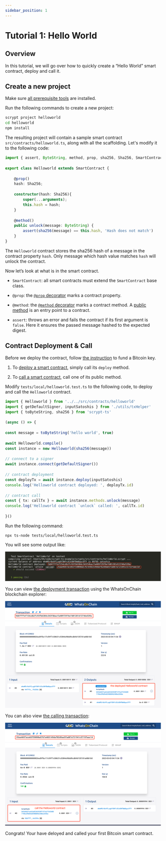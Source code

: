 ```yaml
---
sidebar_position: 1
---
```


# Tutorial 1: Hello World


## Overview
In this tutorial, we will go over how to quickly create a “Hello World” smart contract, deploy and call it.

## Create a new project

Make sure [all prerequisite tools](https://scrypt.io/scrypt-ts/installation) are installed.

Run the following commands to create a new project:

```sh
scrypt project helloworld
cd helloworld
npm install
```

The resulting project will contain a sample smart contract `src/contracts/helloworld.ts`, along with all the scaffolding. Let's modify it to the following code:


```ts
import { assert, ByteString, method, prop, sha256, Sha256, SmartContract } from 'scrypt-ts'

export class Helloworld extends SmartContract {

    @prop()
    hash: Sha256;

    constructor(hash: Sha256){
        super(...arguments);
        this.hash = hash;
    }

    @method()
    public unlock(message: ByteString) {
        assert(sha256(message) == this.hash, 'Hash does not match')
    }
}
```

The `Helloworld` contract stores the sha256 hash of a message in the contract property `hash`. Only message which hash value matches `hash` will unlock the contract. 

Now let’s look at what is in the smart contract.


- `SmartContract`: all smart contracts must extend the `SmartContract` base class.

- `@prop`:  the [`@prop` decorator](../how-to-write-a-contract/how-to-write-a-contract.md#properties) marks a contract property.

- `@method`: the [`@method` decorator](../how-to-write-a-contract/how-to-write-a-contract.md#method-decorator) marks a contract method. A [public method](https://scrypt.io/scrypt-ts/how-to-write-a-contract/#public-methods) is an entry point to a contract.

- `assert`: throws an error and fails the contract if its first argument is `false`. Here it ensures the passed message hashed to the expected digest.


## Contract Deployment & Call

Before we deploy the contract, follow [the instruction](../how-to-deploy-and-call-a-contract.md#setup) to fund a Bitcoin key.

1. To [deploy a smart contract](../how-to-deploy-and-call-a-contract.md#contract-deployment), simply call its `deploy` method.

2. To [call a smart contract](../how-to-deploy-and-call-a-contract.md#contract-call), call one of its public method.

Modify `tests/local/helloworld.test.ts` to the following code, to deploy and call the `Helloworld` contract.

```ts
import { Helloworld } from '../../src/contracts/helloworld'
import { getDefaultSigner, inputSatoshis } from './utils/txHelper'
import { toByteString, sha256 } from 'scrypt-ts'

(async () => {

const message = toByteString('hello world', true)

await Helloworld.compile()
const instance = new Helloworld(sha256(message))

// connect to a signer
await instance.connect(getDefaultSigner())

// contract deployment
const deployTx = await instance.deploy(inputSatoshis)
console.log('Helloworld contract deployed: ', deployTx.id)

// contract call
const { tx: callTx } = await instance.methods.unlock(message)
console.log('Helloworld contract `unlock` called: ', callTx.id)

}()
```

Run the following command:
```
npx ts-node tests/local/helloworld.test.ts
```
You will see some output like:

![](../../static/img/hello-world-deploy-and-call-output.png)


You can view [the deployment transaction](https://test.whatsonchain.com/tx/9d6ffffef154cdb2fc93fb6384c343fdbacfa48972976e7d01281d13746e539a) using the WhatsOnChain blockchain explorer:

![](../../static/img/hello-world-contract-deploy-tx.png)


You can also view [the calling transaction](https://test.whatsonchain.com/tx/25aa4697ace65f59098a5767e483149daf82d9ae5fad87a721941c5715faac1d):

![](../../static/img/hello-world-contract-call-tx.png)

Congrats! Your have deloyed and called your first Bitcoin smart contract.










